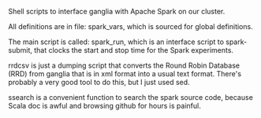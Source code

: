 Shell scripts to interface ganglia with Apache Spark on our cluster.

All definitions are in file: spark_vars, which is sourced for global definitions.

The main script is called: spark_run, which is an interface script to spark-submit, that clocks the start and stop time for the Spark experiments.

rrdcsv is just a dumping script that converts the Round Robin Database (RRD) from ganglia that is in xml format into a usual text format. There's probably a very good tool to do this, but I just used sed.

ssearch is a convenient function to search the spark source code, because Scala doc is awful and browsing github for hours is painful.
